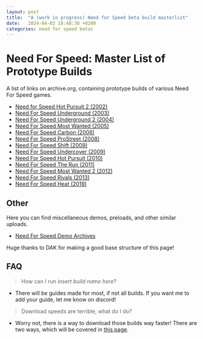 ```yaml
---
layout: post
title:  "A (work in progress) Need for Speed beta build masterlist"
date:   2024-04-02 18:48:30 +0200
categories: need for speed betas
---
```

# Need For Speed: Master List of Prototype Builds

A list of links on archive.org, containing prototype builds of various Need For Speed games.

* [Need for Speed Hot Pursuit 2 (2002)](https://archive.org/details/nfshp2_builds)
* [Need For Speed Underground (2003)](https://archive.org/details/nfsu_builds)
* [Need For Speed Underground 2 (2004)](https://archive.org/details/nfsu2_builds)
* [Need For Speed Most Wanted (2005)](https://archive.org/details/nfsmw_builds)
* [Need For Speed Carbon (2006)](https://archive.org/details/nfsc_builds)
* [Need For Speed ProStreet (2008)](https://archive.org/details/nfsps_builds)
* [Need For Speed Shift (2009)](https://archive.org/details/nfss_builds)
* [Need For Speed Undercover (2009)](https://archive.org/details/nfsuc_builds)
* [Need For Speed Hot Pursuit (2010)](https://archive.org/details/nfshp10_builds)
* [Need For Speed The Run (2011)](https://archive.org/details/nfstr_builds)
* [Need For Speed Most Wanted 2 (2012)](https://archive.org/details/need-for-speed-most-wanted-2-ps3-prototype-collection)
* [Need For Speed Rivals (2013)](https://archive.org/details/nfsr_builds)
* [Need For Speed Heat (2019)](https://archive.org/details/nfsh_builds)

## Other

Here you can find miscellaneous demos, preloads, and other similar uploads.

* [Need For Speed Demo Archives](https://archive.org/details/nfs_demos)

Huge thanks to DAK for making a good base structure of this page!

## FAQ

> How can I run *insert build name here*?
* There will be guides made for most, if not all builds. If you want me to add your guide, let me know on discord!
> Download speeds are terrible, what do I do?
* Worry not, there is a way to download those builds way faster! There are two ways, which will be covered in [this page](https://dzastsed.github.io/archive-org-faster-downloads.html).

